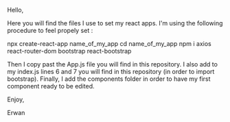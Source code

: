 Hello,

Here you will find the files I use to set my react apps.
I'm using the following procedure to feel propely set : 

npx create-react-app name_of_my_app
cd name_of_my_app
npm i axios react-router-dom bootstrap react-bootstrap

Then I copy past the App.js file you will find in this repository.
I also add to my index.js lines 6 and 7 you will find in this repository (in order to import bootstrap).
Finally, I add the components folder in order to have my first component ready to be edited.

Enjoy,

Erwan
